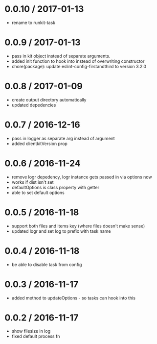 
0.0.10 / 2017-01-13
==================

  * rename to runkit-task

0.0.9 / 2017-01-13
==================

  * pass in kit object instead of separate arguments.
  * added init function to hook into instead of overwriting constructor
  * chore(package): update eslint-config-firstandthird to version 3.2.0

0.0.8 / 2017-01-09
==================

  * create output directory automatically
  * updated depedencies

0.0.7 / 2016-12-16
==================

  * pass in logger as separate arg instead of argument
  * added clientkitVersion prop

0.0.6 / 2016-11-24
==================

  * remove logr depedency, logr instance gets passed in via options now
  * works if dist isn't set
  * defaultOptions is class property with getter
  * able to set default options

0.0.5 / 2016-11-18
==================

  * support both files and items key (where files doesn't make sense)
  * updated logr and set log to prefix with task name

0.0.4 / 2016-11-18
==================

  * be able to disable task from config

0.0.3 / 2016-11-17
==================

  * added method to updateOptions - so tasks can hook into this

0.0.2 / 2016-11-17
==================

  * show filesize in log
  * fixed default process fn
